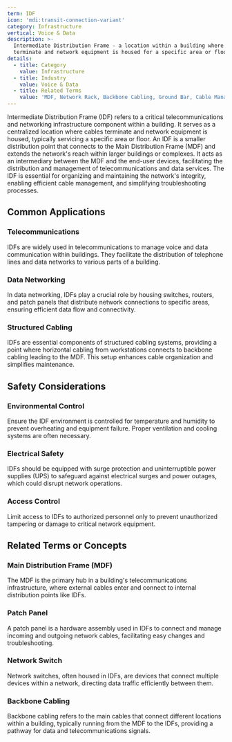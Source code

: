 ```yaml
---
term: IDF
icon: 'mdi:transit-connection-variant'
category: Infrastructure
vertical: Voice & Data
description: >-
  Intermediate Distribution Frame - a location within a building where cables
  terminate and network equipment is housed for a specific area or floor.
details:
  - title: Category
    value: Infrastructure
  - title: Industry
    value: Voice & Data
  - title: Related Terms
    value: 'MDF, Network Rack, Backbone Cabling, Ground Bar, Cable Management'
---
```

Intermediate Distribution Frame (IDF) refers to a critical telecommunications and networking infrastructure component within a building. It serves as a centralized location where cables terminate and network equipment is housed, typically servicing a specific area or floor. An IDF is a smaller distribution point that connects to the Main Distribution Frame (MDF) and extends the network's reach within larger buildings or complexes. It acts as an intermediary between the MDF and the end-user devices, facilitating the distribution and management of telecommunications and data services. The IDF is essential for organizing and maintaining the network's integrity, enabling efficient cable management, and simplifying troubleshooting processes.

## Common Applications

### Telecommunications
IDFs are widely used in telecommunications to manage voice and data communication within buildings. They facilitate the distribution of telephone lines and data networks to various parts of a building.

### Data Networking
In data networking, IDFs play a crucial role by housing switches, routers, and patch panels that distribute network connections to specific areas, ensuring efficient data flow and connectivity.

### Structured Cabling
IDFs are essential components of structured cabling systems, providing a point where horizontal cabling from workstations connects to backbone cabling leading to the MDF. This setup enhances cable organization and simplifies maintenance.

## Safety Considerations

### Environmental Control
Ensure the IDF environment is controlled for temperature and humidity to prevent overheating and equipment failure. Proper ventilation and cooling systems are often necessary.

### Electrical Safety
IDFs should be equipped with surge protection and uninterruptible power supplies (UPS) to safeguard against electrical surges and power outages, which could disrupt network operations.

### Access Control
Limit access to IDFs to authorized personnel only to prevent unauthorized tampering or damage to critical network equipment.

## Related Terms or Concepts

### Main Distribution Frame (MDF)
The MDF is the primary hub in a building's telecommunications infrastructure, where external cables enter and connect to internal distribution points like IDFs.

### Patch Panel
A patch panel is a hardware assembly used in IDFs to connect and manage incoming and outgoing network cables, facilitating easy changes and troubleshooting.

### Network Switch
Network switches, often housed in IDFs, are devices that connect multiple devices within a network, directing data traffic efficiently between them.

### Backbone Cabling
Backbone cabling refers to the main cables that connect different locations within a building, typically running from the MDF to the IDFs, providing a pathway for data and telecommunications signals.
